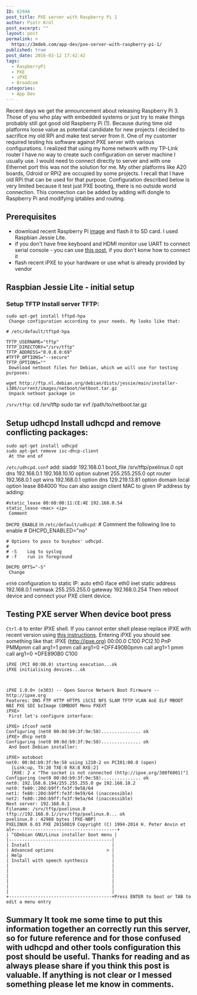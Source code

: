 ```yaml
---
ID: 62946
post_title: PXE server with Raspberry Pi 1
author: Piotr Król
post_excerpt: ""
layout: post
permalink: >
  https://3mdeb.com/app-dev/pxe-server-with-raspberry-pi-1/
published: true
post_date: 2016-03-12 17:42:42
tags:
  - RaspberryPi
  - PXE
  - iPXE
  - Broadcom
categories:
  - App Dev
---
```

Recent days we get the announcement about releasing Raspberry Pi 3. Those of you who play with embedded systems or just try to make things probably still got good old Raspberry Pi (1). Because during time old platforms loose value as potential candidate for new projects I decided to sacrifice my old RPi and make test server from it. One of my customer required testing his software against PXE server with various configurations. I realized that using my home network with my TP-Link router I have no way to create such configuration on server machine I usually use. I would need to connect directly to server and with one Ethernet port this was not the solution for me. My other platforms like A20 boards, Odroid or RPi2 are occupied by some projects. I recall that I have old RPi that can be used for that purpose. Configuration described below is very limited because it test just PXE booting, there is no outside world connection. This connection can be added by adding wifi dongle to Raspberry Pi and modifying iptables and routing. 
## Prerequisites

*   download recent Raspberry Pi [image][1] and flash it to SD card. I used Raspbian Jessie Lite.
*   if you don't have free keyboard and HDMI monitor use UART to connect serial console - you can use [this post][2], if you don't konw how to connect it
*   flash recent iPXE to your hardware or use what is already provided by vendor

## Raspbian Jessie Lite - initial setup

### Setup TFTP Install server TFTP: 

    sudo apt-get install tftpd-hpa
     Change configuration according to your needs. My looks like that: 

    # /etc/default/tftpd-hpa
    
    TFTP_USERNAME="tftp"
    TFTP_DIRECTORY="/srv/tftp"
    TFTP_ADDRESS="0.0.0.0:69"
    #TFTP_OPTIONS="--secure"
    TFTP_OPTIONS=""
     Download netboot files for Debian, which we will use for testing purposes: 

    wget http://ftp.nl.debian.org/debian/dists/jessie/main/installer-i386/current/images/netboot/netboot.tar.gz
     Unpack netboot package in 

`/srv/tftp`: 
    cd /srv/tftp
    sudo tar xvf /path/to/netboot.tar.gz
    

## Setup udhcpd Install udhcpd and remove conflicting packages: 

    sudo apt-get install udhcpd
    sudo apt-get remove isc-dhcp-client 
     At the end of 

`/etc/udhcpd.conf` add: 
    siaddr          192.168.0.1
    boot_file       /srv/tftp/pxelinux.0
    opt     dns     192.168.0.1 192.168.10.10
    option  subnet  255.255.255.0
    opt     router  192.168.0.1
    opt     wins    192.168.0.1
    option  dns     129.219.13.81
    option  domain  local
    option  lease   864000
     You can also assign client MAC to given IP address by adding: 

    #static_lease 00:60:08:11:CE:4E 192.168.0.54
    static_lease <mac> <ip>
     Comment 

`DHCPD_ENABLE` in `/etc/default/udhcpd`: 
    # Comment the following line to enable
    # DHCPD_ENABLED="no"
    
    # Options to pass to busybox' udhcpd.
    #
    # -S    Log to syslog
    # -f    run in foreground
    
    DHCPD_OPTS="-S"
     Change 

`eth0` configuration to static IP: 
    auto eth0
    iface eth0 inet static
            address 192.168.0.1
            netmask 255.255.255.0
            gateway 192.168.0.254
     Then reboot device and connect your PXE client device. 

## Testing PXE server When device boot press 

`Ctrl-B` to enter iPXE shell. If you cannot enter shell please replace iPXE with recent version using [this instructions][3]. Entering iPXE you should see something like that: 
    iPXE (http://ipxe.org) 00:00.0 C100 PCI2.10 PnP PMMpmm call arg1=1
    pmm call arg1=0
    +DFF490B0pmm call arg1=1
    pmm call arg1=0
    +DFE890B0 C100
    
    
    iPXE (PCI 00:00.0) starting execution...ok
    iPXE initialising devices...ok
    
    
    
    iPXE 1.0.0+ (e303) -- Open Source Network Boot Firmware -- http://ipxe.org
    Features: DNS FTP HTTP HTTPS iSCSI NFS SLAM TFTP VLAN AoE ELF MBOOT NBI PXE SDI bzImage COMBOOT Menu PXEXT
    iPXE>  
     First let's configure interface: 

    iPXE> ifconf net0
    Configuring (net0 00:0d:b9:3f:9e:58)............... ok
    iPXE> dhcp net0
    Configuring (net0 00:0d:b9:3f:9e:58)............... ok
     And boot Debian installer: 

    iPXE> autoboot
    net0: 00:0d:b9:3f:9e:58 using i210-2 on PCI01:00.0 (open)
      [Link:up, TX:20 TXE:0 RX:8 RXE:2]
      [RXE: 2 x "The socket is not connected (http://ipxe.org/380f6001)"]
    Configuring (net0 00:0d:b9:3f:9e:58)............... ok
    net0: 192.168.0.194/255.255.255.0 gw 192.168.10.2
    net0: fe80::20d:b9ff:fe3f:9e58/64
    net1: fe80::20d:b9ff:fe3f:9e59/64 (inaccessible)
    net2: fe80::20d:b9ff:fe3f:9e5a/64 (inaccessible)
    Next server: 192.168.0.1
    Filename: /srv/tftp/pxelinux.0
    tftp://192.168.0.1//srv/tftp/pxelinux.0... ok
    pxelinux.0 : 42988 bytes [PXE-NBP]
    PXELINUX 6.03 PXE 20150819 Copyright (C) 1994-2014 H. Peter Anvin et al+---------------------------------------+
    | ^GDebian GNU/Linux installer boot menu |
    |---------------------------------------|
    | Install                               |
    | Advanced options                    > |
    | Help                                  |
    | Install with speech synthesis         |
    |                                       |
    |                                       |
    |                                       |
    |                                       |
    |                                       |
    |                                       |
    +---------------------------------------+Press ENTER to boot or TAB to edit a menu entry     
    

## Summary It took me some time to put this information together an correctly run this server, so for future reference and for those confused with udhcpd and other tools configuration this post should be useful. Thanks for reading and as always please share if you think this post is valuable. If anything is not clear or I messed something please let me know in comments.

 [1]: https://www.raspberrypi.org/downloads/raspbian/
 [2]: http://elinux.org/RPi_Serial_Connection
 [3]: https://www.coreboot.org/IPXE